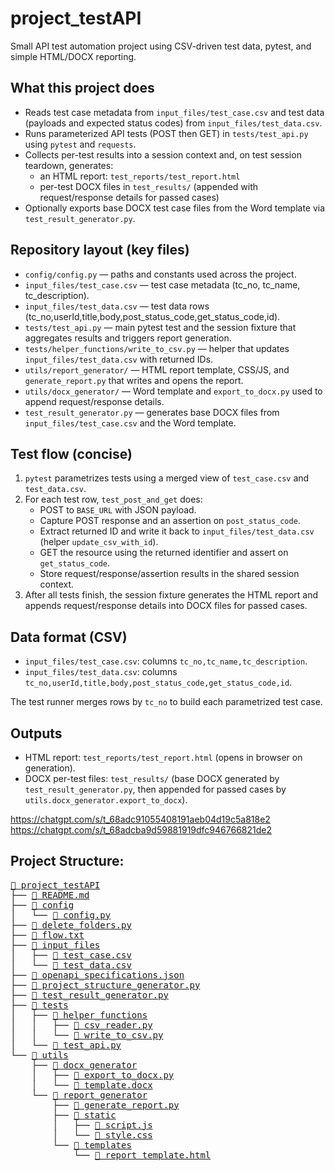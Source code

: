# project_testAPI

Small API test automation project using CSV-driven test data, pytest, and simple HTML/DOCX reporting.

## What this project does

- Reads test case metadata from `input_files/test_case.csv` and test data (payloads and expected status codes) from `input_files/test_data.csv`.
- Runs parameterized API tests (POST then GET) in `tests/test_api.py` using `pytest` and `requests`.
- Collects per-test results into a session context and, on test session teardown, generates:
  - an HTML report: `test_reports/test_report.html`
  - per-test DOCX files in `test_results/` (appended with request/response details for passed cases)
- Optionally exports base DOCX test case files from the Word template via `test_result_generator.py`.

## Repository layout (key files)

- `config/config.py` — paths and constants used across the project.
- `input_files/test_case.csv` — test case metadata (tc_no, tc_name, tc_description).
- `input_files/test_data.csv` — test data rows (tc_no,userId,title,body,post_status_code,get_status_code,id).
- `tests/test_api.py` — main pytest test and the session fixture that aggregates results and triggers report generation.
- `tests/helper_functions/write_to_csv.py` — helper that updates `input_files/test_data.csv` with returned IDs.
- `utils/report_generator/` — HTML report template, CSS/JS, and `generate_report.py` that writes and opens the report.
- `utils/docx_generator/` — Word template and `export_to_docx.py` used to append request/response details.
- `test_result_generator.py` — generates base DOCX files from `input_files/test_case.csv` and the Word template.

## Test flow (concise)

1. `pytest` parametrizes tests using a merged view of `test_case.csv` and `test_data.csv`.
2. For each test row, `test_post_and_get` does:
   - POST to `BASE_URL` with JSON payload.
   - Capture POST response and an assertion on `post_status_code`.
   - Extract returned ID and write it back to `input_files/test_data.csv` (helper `update_csv_with_id`).
   - GET the resource using the returned identifier and assert on `get_status_code`.
   - Store request/response/assertion results in the shared session context.
3. After all tests finish, the session fixture generates the HTML report and appends request/response details into DOCX files for passed cases.

## Data format (CSV)

- `input_files/test_case.csv`: columns `tc_no,tc_name,tc_description`.
- `input_files/test_data.csv`: columns `tc_no,userId,title,body,post_status_code,get_status_code,id`.

The test runner merges rows by `tc_no` to build each parametrized test case.

## Outputs

- HTML report: `test_reports/test_report.html` (opens in browser on generation).
- DOCX per-test files: `test_results/` (base DOCX generated by `test_result_generator.py`, then appended for passed cases by `utils.docx_generator.export_to_docx`).


https://chatgpt.com/s/t_68adc91055408191aeb04d19c5a818e2
https://chatgpt.com/s/t_68adcba9d59881919dfc946766821de2

## Project Structure:
<pre>
<a href="./">📁 project_testAPI</a>
├── <a href="./README.md">📄 README.md</a>
├── <a href="./config/">📁 config</a>
│   └── <a href="./config/config.py">📄 config.py</a>
├── <a href="./delete_folders.py">📄 delete_folders.py</a>
├── <a href="./flow.txt">📄 flow.txt</a>
├── <a href="./input_files/">📁 input_files</a>
│   ├── <a href="./input_files/test_case.csv">📄 test_case.csv</a>
│   └── <a href="./input_files/test_data.csv">📄 test_data.csv</a>
├── <a href="./openapi_specifications.json">📄 openapi_specifications.json</a>
├── <a href="./project_structure_generator.py">📄 project_structure_generator.py</a>
├── <a href="./test_result_generator.py">📄 test_result_generator.py</a>
├── <a href="./tests/">📁 tests</a>
│   ├── <a href="./tests/helper_functions/">📁 helper_functions</a>
│   │   ├── <a href="./tests/helper_functions/csv_reader.py">📄 csv_reader.py</a>
│   │   └── <a href="./tests/helper_functions/write_to_csv.py">📄 write_to_csv.py</a>
│   └── <a href="./tests/test_api.py">📄 test_api.py</a>
└── <a href="./utils/">📁 utils</a>
    ├── <a href="./utils/docx_generator/">📁 docx_generator</a>
    │   ├── <a href="./utils/docx_generator/export_to_docx.py">📄 export_to_docx.py</a>
    │   └── <a href="./utils/docx_generator/template.docx">📄 template.docx</a>
    └── <a href="./utils/report_generator/">📁 report_generator</a>
        ├── <a href="./utils/report_generator/generate_report.py">📄 generate_report.py</a>
        ├── <a href="./utils/report_generator/static/">📁 static</a>
        │   ├── <a href="./utils/report_generator/static/script.js">📄 script.js</a>
        │   └── <a href="./utils/report_generator/static/style.css">📄 style.css</a>
        └── <a href="./utils/report_generator/templates/">📁 templates</a>
            └── <a href="./utils/report_generator/templates/report_template.html">📄 report_template.html</a>
</pre>